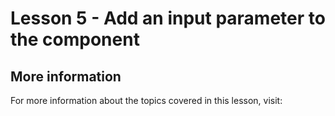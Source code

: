 # Lesson 5 - Add an input parameter to the component

## More information

For more information about the topics covered in this lesson, visit: